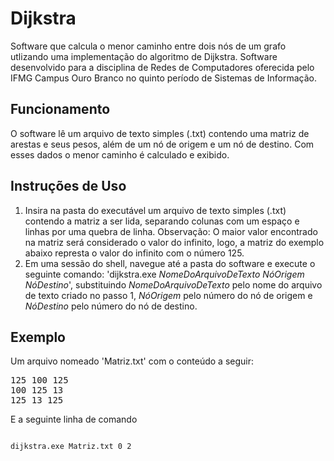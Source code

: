 # Dijkstra
Software que calcula o menor caminho entre dois nós de um grafo utlizando uma implementação do algoritmo de Dijkstra. Software desenvolvido para a disciplina de Redes de Computadores oferecida pelo IFMG Campus Ouro Branco no quinto período de Sistemas de Informação.

## Funcionamento
O software lê um arquivo de texto simples (.txt) contendo uma matriz de arestas e seus pesos, além de um nó de origem e um nó de destino. Com esses dados o menor caminho é calculado e exibido.

## Instruções de Uso
1. Insira na pasta do executável um arquivo de texto simples (.txt) contendo a matriz a ser lida, separando colunas com um espaço e linhas por uma quebra de linha. Observação: O maior valor encontrado na matriz será considerado o valor do infinito, logo, a matriz do exemplo abaixo represta o valor do infinito com o número 125.
2. Em uma sessão do shell, navegue até a pasta do software e execute o seguinte comando: 'dijkstra.exe *NomeDoArquivoDeTexto* *NóOrigem* *NóDestino*', substituindo *NomeDoArquivoDeTexto* pelo nome do arquivo de texto criado no passo 1, *NóOrigem* pelo número do nó de origem e *NóDestino* pelo número do nó de destino.

## Exemplo

Um arquivo nomeado 'Matriz.txt' com o conteúdo a seguir:
<pre>
125 100 125
100 125 13
125 13 125
</pre>

E a seguinte linha de comando

<code>
dijkstra.exe Matriz.txt 0 2
</code>